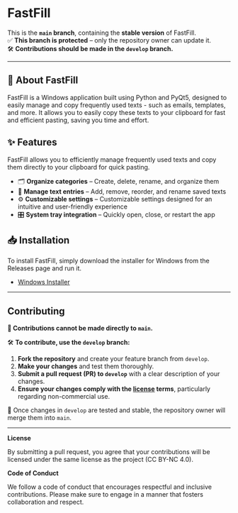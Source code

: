 # FastFill

This is the **`main` branch**, containing the **stable version** of FastFill.  
✅ **This branch is protected** – only the repository owner can update it.  
🛠️ **Contributions should be made in the `develop` branch.**

---

## 📌 About FastFill

FastFill is a Windows application built using Python and PyQt5, designed to easily manage and copy frequently used texts - such as emails, templates, and more. It allows you to easily copy these texts to your clipboard for fast and efficient pasting, saving you time and effort.

## ✨ Features

FastFill allows you to efficiently manage frequently used texts and copy them directly to your clipboard for quick pasting.

- 🗂 **Organize categories** – Create, delete, rename, and organize them  
- 📝 **Manage text entries** – Add, remove, reorder, and rename saved texts  
- ⚙️ **Customizable settings** – Customizable settings designed for an intuitive and user-friendly experience
- 🎛 **System tray integration** – Quickly open, close, or restart the app

## 📥 Installation

To install FastFill, simply download the installer for Windows from the Releases page and run it.

- [Windows Installer](https://github.com/PaulK6803/FastFill/releases)

---

## Contributing

**🚫 Contributions cannot be made directly to `main`.**

🛠️ **To contribute, use the `develop` branch:**  

1. **Fork the repository** and create your feature branch from `develop`.  
2. **Make your changes** and test them thoroughly.  
3. **Submit a pull request (PR) to `develop`** with a clear description of your changes.  
4. **Ensure your changes comply with the [license](LICENSE.md) terms**, particularly regarding non-commercial use.

🔄 Once changes in `develop` are tested and stable, the repository owner will merge them into `main`.  

---

**License**

By submitting a pull request, you agree that your contributions will be licensed under the same license as the project (CC BY-NC 4.0).

**Code of Conduct**

We follow a code of conduct that encourages respectful and inclusive contributions. Please make sure to engage in a manner that fosters collaboration and respect.
